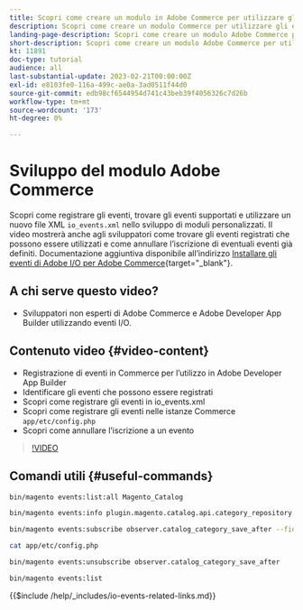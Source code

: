 ```yaml
---
title: Scopri come creare un modulo in Adobe Commerce per utilizzare gli eventi.
description: Scopri come creare un modulo Commerce per utilizzare gli eventi.
landing-page-description: Scopri come creare un modulo Adobe Commerce per utilizzare gli eventi.
short-description: Scopri come creare un modulo Adobe Commerce per utilizzare gli eventi.
kt: 11891
doc-type: tutorial
audience: all
last-substantial-update: 2023-02-21T00:00:00Z
exl-id: e8103fe0-116a-499c-ae0a-3ad0511f44d0
source-git-commit: edb98cf6544954d741c43beb39f4056326c7d26b
workflow-type: tm+mt
source-wordcount: '173'
ht-degree: 0%

---
```


# Sviluppo del modulo Adobe Commerce

Scopri come registrare gli eventi, trovare gli eventi supportati e utilizzare un nuovo file XML `io_events.xml` nello sviluppo di moduli personalizzati. Il video mostrerà anche agli sviluppatori come trovare gli eventi registrati che possono essere utilizzati e come annullare l’iscrizione di eventuali eventi già definiti. Documentazione aggiuntiva disponibile all’indirizzo [Installare gli eventi di Adobe I/O per Adobe Commerce](https://developer.adobe.com/commerce/events/get-started/installation/){target="_blank"}.

## A chi serve questo video?

* Sviluppatori non esperti di Adobe Commerce e Adobe Developer App Builder utilizzando eventi I/O.

## Contenuto video {#video-content}

* Registrazione di eventi in Commerce per l’utilizzo in Adobe Developer App Builder
* Identificare gli eventi che possono essere registrati
* Scopri come registrare gli eventi in io_events.xml
* Scopri come registrare gli eventi nelle istanze Commerce `app/etc/config.php`
* Scopri come annullare l’iscrizione a un evento

>[!VIDEO](https://video.tv.adobe.com/v/3415802?quality=12&learn=on)

## Comandi utili {#useful-commands}

```bash
bin/magento events:list:all Magento_Catalog

bin/magento events:info plugin.magento.catalog.api.category_repository.save

bin/magento events:subscribe observer.catalog_category_save_after --fields=entity_id --fields=parent_id

cat app/etc/config.php

bin/magento events:unsubscribe observer.catalog_category_save_after

bin/magento events:list
```

{{$include /help/_includes/io-events-related-links.md}}

